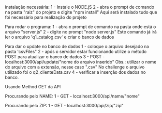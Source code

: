 instalação necessária:
1 - Instale o NODE.jS
2 - abra o prompt de comando na pasta "raiz" do projeto e digite "npm install"
    Aqui será instalado tudo que foi necessário para realização do projeto

Para rodar o programa:
1 - abra o prompt de comando na pasta onde está o arquivo "server.js"
2 - digite no prompt "node server.js"
    Este comando já irá ler o arquivo 'q1_catalog.csv' e criar o banco de dados

Para dar o update no banco de dados
1 - coloque o arquivo desejado na pasta 'csvFiles"
2 - após o servidor estar funcionando utilize o método POST para atualizar o banco de dados
3 - POST - localhost:3000/api/update/"nome do arquivo inserido"
    Obs.: utilizar o nome do arquivo com a extensão, nesse caso ".csv"
    No challenge o arquivo utilizado foi o q2_clienteData.csv
4 - verificar a inserção dos dados no banco.


Usando Method GET da API

Procurando pelo NAME:
1 - GET - localhost:3000/api/name/"nome"

Procurando pelo ZIP:
1 - GET - localhost:3000/api/zip/"zip"